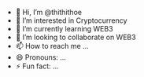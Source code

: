 - 👋 Hi, I’m @thithithoe
- 👀 I’m interested in Cryptocurrency
- 🌱 I’m currently learning WEB3
- 💞️ I’m looking to collaborate on WEB3
- 📫 How to reach me ...
- 😄 Pronouns: ...
- ⚡ Fun fact: ...

<!---
thithithoe/thithithoe is a ✨ special ✨ repository because its `README.md` (this file) appears on your GitHub profile.
You can click the Preview link to take a look at your changes.
--->
